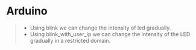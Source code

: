# Arduino
> - Using blink we can change the intensity of led gradually.
> - Using blink_with_user_ip we can change the intensity of the LED gradually in a restricted domain.
